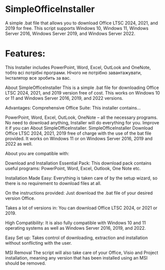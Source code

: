 # SimpleOfficeInstaller
A simple .bat file that allows you to download Office LTSC 2024, 2021, and 2019 for free. 
This script supports Windows 10, Windows 11, Windows Server 2016, Windows Server 2019, and Windows Server 2022.

# Features:
This Installer includes PowerPoint, Word, Excel, OutLook and OneNote, тобто всі потрібні програми.
Нічого не потрібно завантажувати, Інсталятор все зробить за вас.

About SimpleOfficeInstaller
This is a simple .bat file for downloading Office LTSC 2024, 2021, and 2019 version free of cost. This works on Windows 10 or 11 and Windows Server 2016, 2019, and 2022 versions.

Advantages: Comprehensive Office Suite: This installer contains…

PowerPoint, Word, Excel, OutLook, OneNote – all the necessary programs. No need to download anything, Installer will do everything for you. Improve it if you can
About SimpleOfficeInstaller. SimpleOfficeInstaller Download Office LTSC 2024, 2021, 2019 free of charge with the use of the bat file provided. It works on Windows 11 or on Windows Server 2016, 2019 and 2022 as well.

About you are compatible with:

Download and Installation
Essential Pack: This download pack contains useful programs: PowerPoint, Word, Excel, Outlook, One Note etc.

Installation Made Easy: Everything is taken care of by the setup wizard, so there is no requirement to download files at all.

On the instructions provided: Just download the .bat file of your desired version Office.

Takes a lot of versions in: You can download Office LTSC 2024, or 2021 or 2019.

High Compatibility: It is also fully compatible with Windows 10 and 11 operating systems as well as Windows Server 2016, 2019, and 2022.

Easy Set up: Takes control of downloading, extraction and installation without sonflicting with the user.

MSI Removal The script will also take care of your Office, Visio and Project installation, meaning any version that has been installed using an MSI should be removed.
